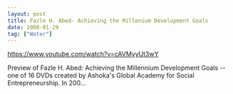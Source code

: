 ```yaml
---
layout: post
title: Fazle H. Abed- Achieving the Millenium Development Goals
date: 2008-01-29
tag: ["Water"]
---
```


https://www.youtube.com/watch?v=cAVMyyUt3wY  

Preview of Fazle H. Abed: Achieving the Millennium Development Goals -- one of 16 DVDs created by Ashoka's Global Academy for Social Entrepreneurship. In 200...